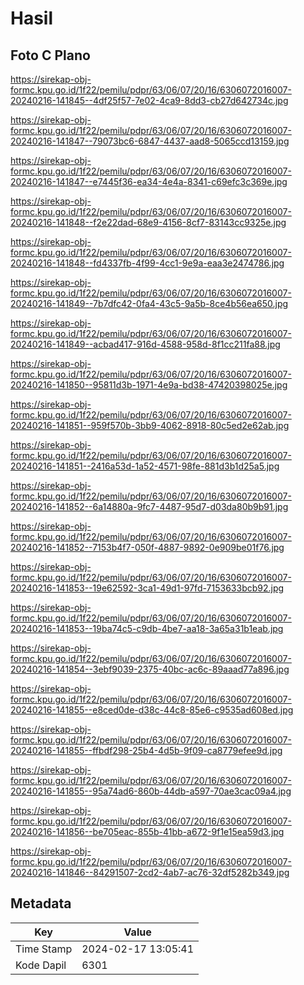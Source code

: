 # Hasil

## Foto C Plano

https://sirekap-obj-formc.kpu.go.id/1f22/pemilu/pdpr/63/06/07/20/16/6306072016007-20240216-141845--4df25f57-7e02-4ca9-8dd3-cb27d642734c.jpg

https://sirekap-obj-formc.kpu.go.id/1f22/pemilu/pdpr/63/06/07/20/16/6306072016007-20240216-141847--79073bc6-6847-4437-aad8-5065ccd13159.jpg

https://sirekap-obj-formc.kpu.go.id/1f22/pemilu/pdpr/63/06/07/20/16/6306072016007-20240216-141847--e7445f36-ea34-4e4a-8341-c69efc3c369e.jpg

https://sirekap-obj-formc.kpu.go.id/1f22/pemilu/pdpr/63/06/07/20/16/6306072016007-20240216-141848--f2e22dad-68e9-4156-8cf7-83143cc9325e.jpg

https://sirekap-obj-formc.kpu.go.id/1f22/pemilu/pdpr/63/06/07/20/16/6306072016007-20240216-141848--fd4337fb-4f99-4cc1-9e9a-eaa3e2474786.jpg

https://sirekap-obj-formc.kpu.go.id/1f22/pemilu/pdpr/63/06/07/20/16/6306072016007-20240216-141849--7b7dfc42-0fa4-43c5-9a5b-8ce4b56ea650.jpg

https://sirekap-obj-formc.kpu.go.id/1f22/pemilu/pdpr/63/06/07/20/16/6306072016007-20240216-141849--acbad417-916d-4588-958d-8f1cc211fa88.jpg

https://sirekap-obj-formc.kpu.go.id/1f22/pemilu/pdpr/63/06/07/20/16/6306072016007-20240216-141850--95811d3b-1971-4e9a-bd38-47420398025e.jpg

https://sirekap-obj-formc.kpu.go.id/1f22/pemilu/pdpr/63/06/07/20/16/6306072016007-20240216-141851--959f570b-3bb9-4062-8918-80c5ed2e62ab.jpg

https://sirekap-obj-formc.kpu.go.id/1f22/pemilu/pdpr/63/06/07/20/16/6306072016007-20240216-141851--2416a53d-1a52-4571-98fe-881d3b1d25a5.jpg

https://sirekap-obj-formc.kpu.go.id/1f22/pemilu/pdpr/63/06/07/20/16/6306072016007-20240216-141852--6a14880a-9fc7-4487-95d7-d03da80b9b91.jpg

https://sirekap-obj-formc.kpu.go.id/1f22/pemilu/pdpr/63/06/07/20/16/6306072016007-20240216-141852--7153b4f7-050f-4887-9892-0e909be01f76.jpg

https://sirekap-obj-formc.kpu.go.id/1f22/pemilu/pdpr/63/06/07/20/16/6306072016007-20240216-141853--19e62592-3ca1-49d1-97fd-7153633bcb92.jpg

https://sirekap-obj-formc.kpu.go.id/1f22/pemilu/pdpr/63/06/07/20/16/6306072016007-20240216-141853--19ba74c5-c9db-4be7-aa18-3a65a31b1eab.jpg

https://sirekap-obj-formc.kpu.go.id/1f22/pemilu/pdpr/63/06/07/20/16/6306072016007-20240216-141854--3ebf9039-2375-40bc-ac6c-89aaad77a896.jpg

https://sirekap-obj-formc.kpu.go.id/1f22/pemilu/pdpr/63/06/07/20/16/6306072016007-20240216-141855--e8ced0de-d38c-44c8-85e6-c9535ad608ed.jpg

https://sirekap-obj-formc.kpu.go.id/1f22/pemilu/pdpr/63/06/07/20/16/6306072016007-20240216-141855--ffbdf298-25b4-4d5b-9f09-ca8779efee9d.jpg

https://sirekap-obj-formc.kpu.go.id/1f22/pemilu/pdpr/63/06/07/20/16/6306072016007-20240216-141855--95a74ad6-860b-44db-a597-70ae3cac09a4.jpg

https://sirekap-obj-formc.kpu.go.id/1f22/pemilu/pdpr/63/06/07/20/16/6306072016007-20240216-141856--be705eac-855b-41bb-a672-9f1e15ea59d3.jpg

https://sirekap-obj-formc.kpu.go.id/1f22/pemilu/pdpr/63/06/07/20/16/6306072016007-20240216-141846--84291507-2cd2-4ab7-ac76-32df5282b349.jpg


## Metadata

| Key        | Value               |
| ---------- | ------------------- |
| Time Stamp | 2024-02-17 13:05:41 |
| Kode Dapil | 6301                |



